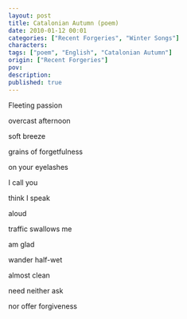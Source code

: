 ```yaml
---
layout: post
title: Catalonian Autumn (poem)
date: 2010-01-12 00:01
categories: ["Recent Forgeries", "Winter Songs"]
characters: 
tags: ["poem", "English", "Catalonian Autumn"]
origin: ["Recent Forgeries"]
pov: 
description: 
published: true
---
```


Fleeting passion

overcast afternoon

soft breeze

grains of forgetfulness

on your eyelashes

I call you

think I speak

aloud

traffic swallows me

am glad

wander half-wet

almost clean

need neither ask

nor offer forgiveness
